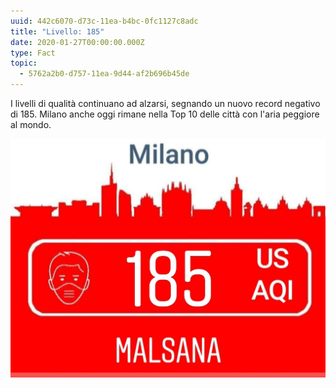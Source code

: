 ```yaml
---
uuid: 442c6070-d73c-11ea-b4bc-0fc1127c8adc
title: "Livello: 185"
date: 2020-01-27T00:00:00.000Z
type: Fact
topic:
  - 5762a2b0-d757-11ea-9d44-af2b696b45de
---
```

I livelli di qualità continuano ad alzarsi, segnando un nuovo record negativo di 185. Milano anche oggi rimane nella Top 10 delle città con l'aria peggiore al mondo.

![Livello qualità dell'aria](../../static/media/events/442c6070-d73c-11ea-b4bc-0fc1127c8adc/milan-aqi-185.jpg)
